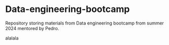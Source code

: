 # Data-engineering-bootcamp
Repository storing materials from Data engineering bootcamp from summer 2024 mentored by Pedro.

alalala
